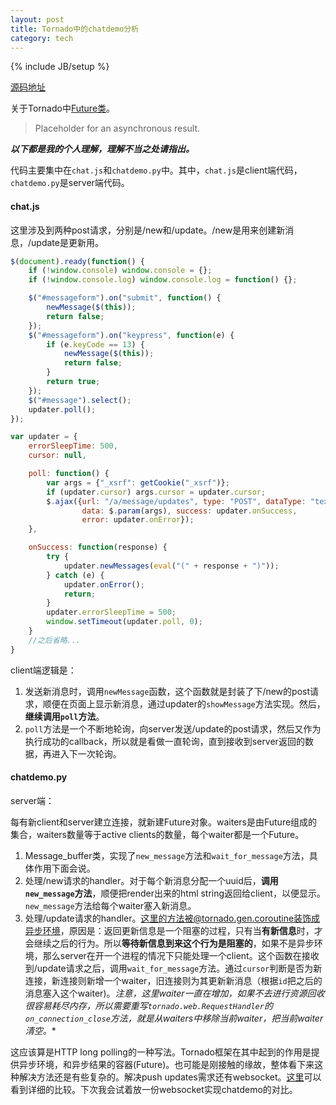 ```yaml
---
layout: post
title: Tornado中的chatdemo分析
category: tech
---
```

{% include JB/setup %}

[源码地址](https://github.com/tornadoweb/tornado/tree/master/demos/chat)

关于Tornado中[Future类](http://www.tornadoweb.org/en/stable/concurrent.html#tornado.concurrent.Future)。
> Placeholder for an asynchronous result.

***以下都是我的个人理解，理解不当之处请指出。***

代码主要集中在`chat.js`和`chatdemo.py`中。其中，`chat.js`是client端代码，`chatdemo.py`是server端代码。

#### chat.js

这里涉及到两种post请求，分别是/new和/update。/new是用来创建新消息，/update是更新用。

```javascript
$(document).ready(function() {
    if (!window.console) window.console = {};
    if (!window.console.log) window.console.log = function() {};

    $("#messageform").on("submit", function() {
        newMessage($(this));
        return false;
    });
    $("#messageform").on("keypress", function(e) {
        if (e.keyCode == 13) {
            newMessage($(this));
            return false;
        }
        return true;
    });
    $("#message").select();
    updater.poll();
});

var updater = {
    errorSleepTime: 500,
    cursor: null,

    poll: function() {
        var args = {"_xsrf": getCookie("_xsrf")};
        if (updater.cursor) args.cursor = updater.cursor;
        $.ajax({url: "/a/message/updates", type: "POST", dataType: "text",
                data: $.param(args), success: updater.onSuccess,
                error: updater.onError});
    },

    onSuccess: function(response) {
        try {
            updater.newMessages(eval("(" + response + ")"));
        } catch (e) {
            updater.onError();
            return;
        }
        updater.errorSleepTime = 500;
        window.setTimeout(updater.poll, 0);
    }
    //之后省略...
}

```

client端逻辑是：

1. 发送新消息时，调用`newMessage`函数，这个函数就是封装了下/new的post请求，顺便在页面上显示新消息，通过updater的`showMessage`方法实现。然后，**继续调用`poll`方法**。
2. `poll`方法是一个不断地轮询，向server发送/update的post请求，然后又作为执行成功的callback，所以就是看做一直轮询，直到接收到server返回的数据，再进入下一次轮询。

#### chatdemo.py

server端：

每有新client和server建立连接，就新建Future对象。waiters是由Future组成的集合，waiters数量等于active clients的数量，每个waiter都是一个Future。

1. Message_buffer类，实现了`new_message`方法和`wait_for_message`方法，具体作用下面会说。
2. 处理/new请求的handler。对于每个新消息分配一个uuid后，**调用`new_message`方法**，顺便把render出来的html string返回给client，以便显示。`new_message`方法给每个waiter塞入新消息。
3. 处理/update请求的handler。这里的方法被@tornado.gen.coroutine装饰成异步环境，原因是：返回更新信息是一个阻塞的过程，只有当**有新信息**时，才会继续之后的行为。所以**等待新信息到来这个行为是阻塞的**，如果不是异步环境，那么server在开一个进程的情况下只能处理一个client。这个函数在接收到/update请求之后，调用`wait_for_message`方法。通过`cursor`判断是否为新连接，新连接则新增一个waiter，旧连接则为其更新新消息（根据`id`把之后的消息塞入这个waiter)。*注意，这里waiter一直在增加，如果不去进行资源回收很容易耗尽内存，所以需要重写`tornado.web.RequestHandler`的`on_connection_close`方法，就是从waiters中移除当前waiter，把当前waiter清空。**


这应该算是HTTP long polling的一种写法。Tornado框架在其中起到的作用是提供异步环境，和异步结果的容器(Future)。也可能是刚接触的缘故，整体看下来这种解决方法还是有些复杂的。解决push updates需求还有websocket。[这里](http://stackoverflow.com/questions/10028770/in-what-situations-would-ajax-long-short-polling-be-preferred-over-html5-websock)可以看到详细的比较。下次我会试着放一份websocket实现chatdemo的对比。
